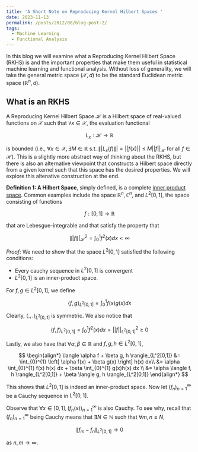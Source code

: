 ```yaml
---
title: 'A Short Note on Reproducing Kernel Hilbert Spaces '
date: 2023-11-13
permalink: /posts/2012/08/blog-post-2/
tags:
  - Machine Learning 
  - Functional Analysis
---
```


In this blog we will examine what a Reproducing Kernel Hilbert Space (RKHS) is and the important properties that make them useful in statistical machine learning and functional analysis. Without loss of generality, we will take the general metric space $(\mathcal{X}, d)$ to 
be the standard Euclidean metric space $(\mathbb{R}^n, d)$. 

## What is an RKHS 

A Reproducing Kernel Hilbert Space $\mathcal{H}$ is a Hilbert space of real-valued functions on $\mathcal{X}$ such that $\forall x \in \mathcal{X}$, the evaluation functional 

$$ L_x: \mathcal{H} \to \mathbb{R}$$

is bounded (i.e., $\forall x \in \mathcal{X}, \exists M \in \mathbb{R}$ s.t. $\||L_x(f)\|| = ||f(x)|| \leq M ||f||_{\mathcal{H}}$ for all $f \in \mathcal{H}$). This is a slightly more abstract way of thinking about the RKHS, but there is also an alternative viewpoint that constructs a Hilbert space directly from a given kernel such that this space has the desired properties. We will explore this altenative construction at the end. 

$\textbf{Definition 1: A Hilbert Space}$, simply defined, is a complete [inner product space](https://en.wikipedia.org/wiki/Inner_product_space). Common examples include the space $\mathbb{R}^n, \mathbb{C}^n$, and $L^2[0,1]$, the space consisting of functions 

$$ f: [0,1] \to \mathbb{R}$$ 

that are Lebesgue-integrable and that satisfy the property that 

$$
\||f\||^2_{\mathcal{H}} = \int_{0}^{1} f^2(x)dx < \infty 
$$

$\textit{Proof}:$ We need to show that the space $L^2[0,1]$ satisfied the following conditions:
* Every cauchy sequence in $L^2[0,1]$ is convergent
* $L^2[0,1]$ is an inner-product space.


For $f, g \in L^2[0,1]$, we define 

$$
\langle f, g \rangle_{L^2[0,1]} = \int_{0}^{1} f(x)g(x)dx
$$

Clearly, $\langle .,. \rangle_{L^2[0,1]}$ is symmetric. We also notice that 

$$
\langle f, f \rangle_{L^2[0,1]} = \int_{0}^{1} f^2(x)dx = ||f||^2_{L^2[0,1]} \geq 0 
$$

Lastly, we also have that $\forall \alpha, \beta \in \mathbb{R}$ and $f, g, h \in L^2[0,1]$,

$$
\begin{align*}
\langle \alpha f + \beta g, h \rangle_{L^2[0,1]} &= \int_{0}^{1} \left[ \alpha f(x) + \beta g(x) \right] h(x) dx\\
&= \alpha \int_{0}^{1} f(x) h(x) dx + \beta \int_{0}^{1} g(x)h(x) dx \\
&= \alpha \langle f, h \rangle_{L^2[0,1]} + \beta \langle g, h \rangle_{L^2[0,1]}
\end{align*}
$$

This shows that $L^2[0,1]$ is indeed an inner-product space. Now let $\left( f_n\right)_{n=1}^{\infty}$ be a Cauchy sequence
in $L^2[0,1]$. 

Observe that $\forall x \in [0,1], (f_n(x))_{n=1}^{\infty}$ is also Cauchy. To see why, recall that 
$\left( f_n\right)_{n=1}^{\infty}$
being Cauchy means that $\exists N \in \mathbb{N}$ such that $\forall m, n \geq N$, 

$$ \| f_m - f_n \|_{L^2[0,1]} \to 0 $$

as $n, m \to \infty$. 











